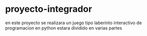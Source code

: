 # proyecto-integrador
en este proyecto se realizara un juego tipo laberinto interactivo de programacion en python estara dividido en varias partes